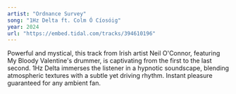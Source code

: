 ```yaml
---
artist: "Ordnance Survey" 
song: "1Hz Delta ft. Colm Ó Cíosóig"
year: 2024
url: "https://embed.tidal.com/tracks/394610196"
---
```


Powerful and mystical, this track from Irish artist Neil O'Connor, featuring My
Bloody Valentine's drummer, is captivating from the first to the last second.
1Hz Delta immerses the listener in a hypnotic soundscape, blending atmospheric
textures with a subtle yet driving rhythm. Instant pleasure guaranteed for any
ambient fan.
